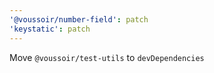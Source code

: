 ```yaml
---
'@voussoir/number-field': patch
'keystatic': patch
---
```


Move `@voussoir/test-utils` to `devDependencies`
